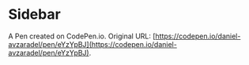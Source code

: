 # Sidebar

A Pen created on CodePen.io. Original URL: [https://codepen.io/daniel-avzaradel/pen/eYzYpBJ](https://codepen.io/daniel-avzaradel/pen/eYzYpBJ).


